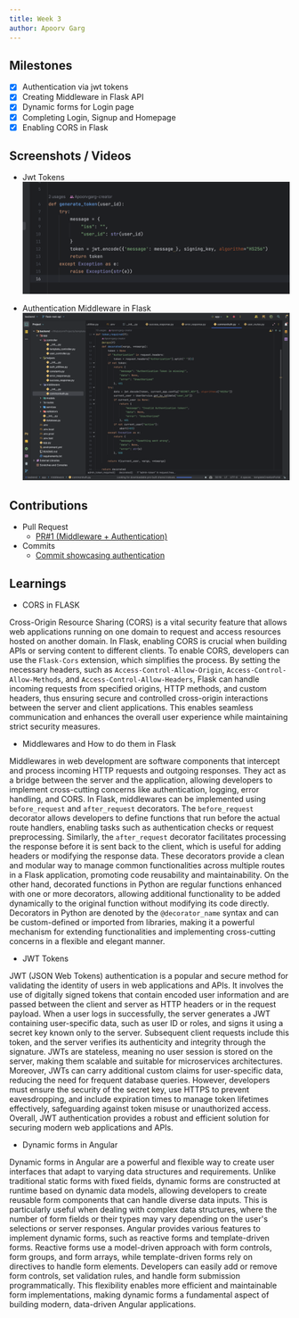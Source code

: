 ```yaml
---
title: Week 3
author: Apoorv Garg
---
```


## Milestones
- [x] Authentication via jwt tokens
- [x] Creating Middleware in Flask API
- [x] Dynamic forms for Login page
- [x] Completing Login, Signup and Homepage
- [x] Enabling CORS in Flask 

## Screenshots / Videos 

- Jwt Tokens
  ![jwt-token](../assets/jwt-token.png)


- Authentication Middleware in Flask
  ![auth-middleware](../assets/auth-middleware.png)

## Contributions

- Pull Request
    - [PR#1 (Middleware + Authentication)](https://github.com/ELEVATE-Project/template-creation-portal/pull/1)
- Commits
    - [Commit showcasing authentication](https://github.com/ELEVATE-Project/template-creation-portal/pull/1/commits/a2c39191d2b4d338f6d562850863f92e7971d80c)

## Learnings

- CORS in FLASK

Cross-Origin Resource Sharing (CORS) is a vital security feature that allows web applications running on one domain to request and access resources hosted on another domain. In Flask, enabling CORS is crucial when building APIs or serving content to different clients. To enable CORS, developers can use the `Flask-Cors` extension, which simplifies the process. By setting the necessary headers, such as `Access-Control-Allow-Origin`, `Access-Control-Allow-Methods`, and `Access-Control-Allow-Headers`, Flask can handle incoming requests from specified origins, HTTP methods, and custom headers, thus ensuring secure and controlled cross-origin interactions between the server and client applications. This enables seamless communication and enhances the overall user experience while maintaining strict security measures.


- Middlewares and How to do them in Flask

Middlewares in web development are software components that intercept and process incoming HTTP requests and outgoing responses. They act as a bridge between the server and the application, allowing developers to implement cross-cutting concerns like authentication, logging, error handling, and CORS. In Flask, middlewares can be implemented using `before_request` and `after_request` decorators. The `before_request` decorator allows developers to define functions that run before the actual route handlers, enabling tasks such as authentication checks or request preprocessing. Similarly, the `after_request` decorator facilitates processing the response before it is sent back to the client, which is useful for adding headers or modifying the response data. These decorators provide a clean and modular way to manage common functionalities across multiple routes in a Flask application, promoting code reusability and maintainability. On the other hand, decorated functions in Python are regular functions enhanced with one or more decorators, allowing additional functionality to be added dynamically to the original function without modifying its code directly. Decorators in Python are denoted by the `@decorator_name` syntax and can be custom-defined or imported from libraries, making it a powerful mechanism for extending functionalities and implementing cross-cutting concerns in a flexible and elegant manner.

- JWT Tokens

JWT (JSON Web Tokens) authentication is a popular and secure method for validating the identity of users in web applications and APIs. It involves the use of digitally signed tokens that contain encoded user information and are passed between the client and server as HTTP headers or in the request payload. When a user logs in successfully, the server generates a JWT containing user-specific data, such as user ID or roles, and signs it using a secret key known only to the server. Subsequent client requests include this token, and the server verifies its authenticity and integrity through the signature. JWTs are stateless, meaning no user session is stored on the server, making them scalable and suitable for microservices architectures. Moreover, JWTs can carry additional custom claims for user-specific data, reducing the need for frequent database queries. However, developers must ensure the security of the secret key, use HTTPS to prevent eavesdropping, and include expiration times to manage token lifetimes effectively, safeguarding against token misuse or unauthorized access. Overall, JWT authentication provides a robust and efficient solution for securing modern web applications and APIs.

- Dynamic forms in Angular

Dynamic forms in Angular are a powerful and flexible way to create user interfaces that adapt to varying data structures and requirements. Unlike traditional static forms with fixed fields, dynamic forms are constructed at runtime based on dynamic data models, allowing developers to create reusable form components that can handle diverse data inputs. This is particularly useful when dealing with complex data structures, where the number of form fields or their types may vary depending on the user's selections or server responses. Angular provides various features to implement dynamic forms, such as reactive forms and template-driven forms. Reactive forms use a model-driven approach with form controls, form groups, and form arrays, while template-driven forms rely on directives to handle form elements. Developers can easily add or remove form controls, set validation rules, and handle form submission programmatically. This flexibility enables more efficient and maintainable form implementations, making dynamic forms a fundamental aspect of building modern, data-driven Angular applications.
